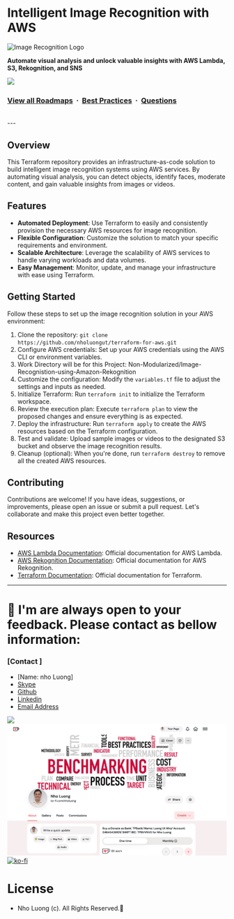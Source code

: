 # Intelligent Image Recognition with AWS

![Image Recognition Logo](assets/AmazonRekognition.gif)

**Automate visual analysis and unlock valuable insights with AWS Lambda, S3, Rekognition, and SNS**

![](https://i.imgur.com/waxVImv.png)
### [View all Roadmaps](https://github.com/nholuongut/all-roadmaps) &nbsp;&middot;&nbsp; [Best Practices](https://github.com/nholuongut/all-roadmaps/blob/main/public/best-practices/) &nbsp;&middot;&nbsp; [Questions](https://www.linkedin.com/in/nholuong/)
<br/>
---

## Overview

This Terraform repository provides an infrastructure-as-code solution to build intelligent image recognition systems using AWS services. By automating visual analysis, you can detect objects, identify faces, moderate content, and gain valuable insights from images or videos.

## Features

- **Automated Deployment**: Use Terraform to easily and consistently provision the necessary AWS resources for image recognition.
- **Flexible Configuration**: Customize the solution to match your specific requirements and environment.
- **Scalable Architecture**: Leverage the scalability of AWS services to handle varying workloads and data volumes.
- **Easy Management**: Monitor, update, and manage your infrastructure with ease using Terraform.

## Getting Started

Follow these steps to set up the image recognition solution in your AWS environment:

1. Clone the repository: `git clone https://github.com/nholuongut/terraform-for-aws.git`
2. Configure AWS credentials: Set up your AWS credentials using the AWS CLI or environment variables.
3. Work Directory will be for this Project: Non-Modularized/Image-Recognistion-using-Amazon-Rekognition
4. Customize the configuration: Modify the `variables.tf` file to adjust the settings and inputs as needed.
5. Initialize Terraform: Run `terraform init` to initialize the Terraform workspace.
6. Review the execution plan: Execute `terraform plan` to view the proposed changes and ensure everything is as expected.
7. Deploy the infrastructure: Run `terraform apply` to create the AWS resources based on the Terraform configuration.
8. Test and validate: Upload sample images or videos to the designated S3 bucket and observe the image recognition results.
9. Cleanup (optional): When you're done, run `terraform destroy` to remove all the created AWS resources.

## Contributing

Contributions are welcome! If you have ideas, suggestions, or improvements, please open an issue or submit a pull request. Let's collaborate and make this project even better together.


## Resources

- [AWS Lambda Documentation](https://aws.amazon.com/lambda/): Official documentation for AWS Lambda.
- [AWS Rekognition Documentation](https://aws.amazon.com/rekognition/): Official documentation for AWS Rekognition.
- [Terraform Documentation](https://www.terraform.io/docs/): Official documentation for Terraform.

---

# 🚀 I'm are always open to your feedback.  Please contact as bellow information:
### [Contact ]
* [Name: nho Luong]
* [Skype](luongutnho_skype)
* [Github](https://github.com/nholuongut/)
* [Linkedin](https://www.linkedin.com/in/nholuong/)
* [Email Address](luongutnho@hotmail.com)

![](https://i.imgur.com/waxVImv.png)
![](Donate.png)
[![ko-fi](https://ko-fi.com/img/githubbutton_sm.svg)](https://ko-fi.com/nholuong)

# License
* Nho Luong (c). All Rights Reserved.🌟
